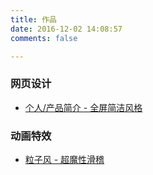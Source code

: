 ```yaml
---
title: 作品
date: 2016-12-02 14:08:57
comments: false

---
```


### 网页设计

* [个人/产品简介 - 全屏简洁风格](https://ensyuu.github.io/demo/personal/index.html)

### 动画特效

* [粒子风 - 超魔性滑稽](https://ensyuu.github.io/demo/laugh/index.html)
